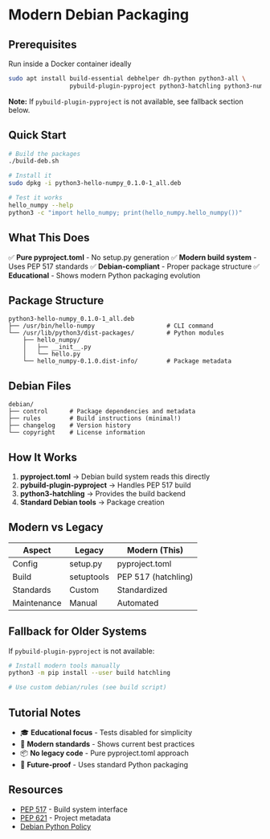 # Modern Debian Packaging

## Prerequisites

Run inside a Docker container ideally
```bash
sudo apt install build-essential debhelper dh-python python3-all \
                 pybuild-plugin-pyproject python3-hatchling python3-numpy
```

**Note:** If `pybuild-plugin-pyproject` is not available, see fallback section below.

## Quick Start

```bash
# Build the packages
./build-deb.sh

# Install it
sudo dpkg -i python3-hello-numpy_0.1.0-1_all.deb

# Test it works
hello_numpy --help
python3 -c "import hello_numpy; print(hello_numpy.hello_numpy())"
```

## What This Does

✅ **Pure pyproject.toml** - No setup.py generation
✅ **Modern build system** - Uses PEP 517 standards
✅ **Debian-compliant** - Proper package structure
✅ **Educational** - Shows modern Python packaging evolution

## Package Structure

```
python3-hello-numpy_0.1.0-1_all.deb
├── /usr/bin/hello-numpy                    # CLI command
└── /usr/lib/python3/dist-packages/         # Python modules
    ├── hello_numpy/
    │   ├── __init__.py
    │   └── hello.py
    └── hello_numpy-0.1.0.dist-info/        # Package metadata
```

## Debian Files

```
debian/
├── control      # Package dependencies and metadata
├── rules        # Build instructions (minimal!)
├── changelog    # Version history
└── copyright    # License information
```

## How It Works

1. **pyproject.toml** → Debian build system reads this directly
2. **pybuild-plugin-pyproject** → Handles PEP 517 build
3. **python3-hatchling** → Provides the build backend
4. **Standard Debian tools** → Package creation

## Modern vs Legacy

| Aspect | Legacy | Modern (This) |
|--------|--------|---------------|
| Config | setup.py | pyproject.toml |
| Build | setuptools | PEP 517 (hatchling) |
| Standards | Custom | Standardized |
| Maintenance | Manual | Automated |

## Fallback for Older Systems

If `pybuild-plugin-pyproject` is not available:

```bash
# Install modern tools manually
python3 -m pip install --user build hatchling

# Use custom debian/rules (see build script)
```

## Tutorial Notes

- 🎓 **Educational focus** - Tests disabled for simplicity
- 🔧 **Modern standards** - Shows current best practices
- 📦 **No legacy code** - Pure pyproject.toml approach
- 🚀 **Future-proof** - Uses standard Python packaging

## Resources

- [PEP 517](https://peps.python.org/pep-0517/) - Build system interface
- [PEP 621](https://peps.python.org/pep-0621/) - Project metadata
- [Debian Python Policy](https://www.debian.org/doc/packaging-manuals/python-policy/)
